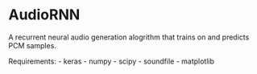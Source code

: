 # AudioRNN

  A recurrent neural audio generation alogrithm that trains on and predicts PCM samples.
  
  Requirements:
    - keras
    - numpy
    - scipy
    - soundfile
    - matplotlib
    
   
